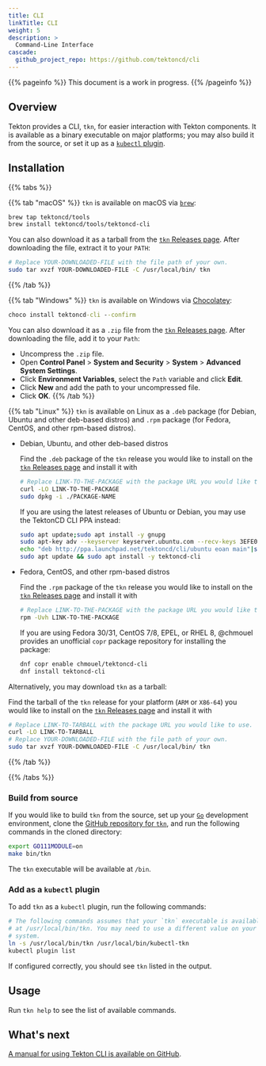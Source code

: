 ```yaml
---
title: CLI
linkTitle: CLI
weight: 5
description: >
  Command-Line Interface
cascade:
  github_project_repo: https://github.com/tektoncd/cli
---
```

{{% pageinfo %}}
This document is a work in progress.
{{% /pageinfo %}}

## Overview

Tekton provides a CLI, `tkn`, for easier interaction with Tekton components.
It is available as a binary executable on major platforms; you may also build
it from the source, or set it up as a [`kubectl` plugin](https://kubernetes.io/docs/tasks/extend-kubectl/kubectl-plugins/).

## Installation

{{% tabs %}}

{{% tab "macOS" %}}
`tkn` is available on macOS via [`brew`](https://brew.sh/):

```bash
brew tap tektoncd/tools
brew install tektoncd/tools/tektoncd-cli
```

You can also download it as a tarball from the [`tkn` Releases page](https://github.com/tektoncd/cli/releases).
After downloading the file, extract it to your `PATH`:

```bash
# Replace YOUR-DOWNLOADED-FILE with the file path of your own.
sudo tar xvzf YOUR-DOWNLOADED-FILE -C /usr/local/bin/ tkn
```

{{% /tab %}}

{{% tab "Windows" %}}
`tkn` is available on Windows via [Chocolatey](https://chocolatey.org/):

```cmd
choco install tektoncd-cli --confirm
```

You can also download it as a `.zip` file from the [`tkn` Releases page](https://github.com/tektoncd/cli/releases).
After downloading the file, add it to your `Path`:

* Uncompress the `.zip` file.
* Open **Control Panel** > **System and Security** > **System** > **Advanced System Settings**.
* Click **Environment Variables**, select the `Path` variable and click **Edit**.
* Click **New** and add the path to your uncompressed file.
* Click **OK**.
{{% /tab %}}

{{% tab "Linux" %}}
`tkn` is available on Linux as a `.deb` package (for Debian, Ubuntu and
other deb-based distros) and `.rpm` package (for Fedora, CentOS, and other
rpm-based distros).

* Debian, Ubuntu, and other deb-based distros

    Find the `.deb` package of the `tkn` release you would like to install on
    the [`tkn` Releases page](https://github.com/tektoncd/cli/releases) and
    install it with

    ```bash
    # Replace LINK-TO-THE-PACKAGE with the package URL you would like to use.
    curl -LO LINK-TO-THE-PACKAGE
    sudo dpkg -i ./PACKAGE-NAME
    ```

    If you are using the latest releases of Ubuntu or Debian, you may use the
    TektonCD CLI PPA instead:

    ```bash
    sudo apt update;sudo apt install -y gnupg
    sudo apt-key adv --keyserver keyserver.ubuntu.com --recv-keys 3EFE0E0A2F2F60AA
    echo "deb http://ppa.launchpad.net/tektoncd/cli/ubuntu eoan main"|sudo tee /etc/apt/sources.list.d/tektoncd-ubuntu-cli.list
    sudo apt update && sudo apt install -y tektoncd-cli
    ```

* Fedora, CentOS, and other rpm-based distros

    Find the `.rpm` package of the `tkn` release you would like to install on
    the [`tkn` Releases page](https://github.com/tektoncd/cli/releases) and
    install it with

    ```bash
    # Replace LINK-TO-THE-PACKAGE with the package URL you would like to use.
    rpm -Uvh LINK-TO-THE-PACKAGE
    ```

    If you are using Fedora 30/31, CentOS 7/8, EPEL, or RHEL 8, @chmouel
    provides an unofficial `copr` package repository for installing the
    package:

    ```bash
    dnf copr enable chmouel/tektoncd-cli
    dnf install tektoncd-cli
    ```

Alternatively, you may download `tkn` as a tarball:

Find the tarball of the `tkn` release for your platform (`ARM` or `X86-64`)
you would like to install on the [`tkn` Releases page](https://github.com/tektoncd/cli/releases)
and install it with

```bash
# Replace LINK-TO-TARBALL with the package URL you would like to use.
curl -LO LINK-TO-TARBALL
# Replace YOUR-DOWNLOADED-FILE with the file path of your own.
sudo tar xvzf YOUR-DOWNLOADED-FILE -C /usr/local/bin/ tkn
```
{{% /tab %}}

{{% /tabs %}}

### Build from source

If you would like to build `tkn` from the source, set up your [`Go`](https://golang.org/) development
environment, clone the [GitHub repository for `tkn`](https://github.com/tektoncd/cli),
and run the following commands in the cloned directory:

```bash
export GO111MODULE=on
make bin/tkn
```

The `tkn` executable will be available at `/bin`.

### Add as a `kubectl` plugin

To add `tkn` as a `kubectl` plugin, run the following commands:

```bash
# The following commands assumes that your `tkn` executable is available
# at /usr/local/bin/tkn. You may need to use a different value on your
# system.
ln -s /usr/local/bin/tkn /usr/local/bin/kubectl-tkn
kubectl plugin list
```

If configured correctly, you should see `tkn` listed in the output.

## Usage

Run `tkn help` to see the list of available commands.

## What's next

[A manual for using Tekton CLI is available on GitHub](https://github.com/tektoncd/cli/tree/main/docs).
